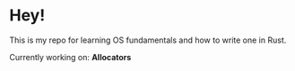 # Hey!

This is my repo for learning OS fundamentals and how to write one in Rust.

Currently working on: **Allocators**